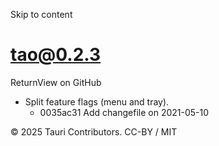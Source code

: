 Skip to content
# tao@0.2.3
ReturnView on GitHub
  * Split feature flags (menu and tray). 
    * 0035ac31 Add changefile on 2021-05-10


© 2025 Tauri Contributors. CC-BY / MIT
